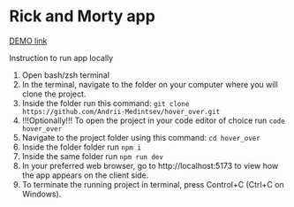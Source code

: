 # Rick and Morty app

[DEMO link](https://andrii-medintsev.github.io/rick_and_morty_app/)

Instruction to run app locally

1. Open bash/zsh terminal
2. In the terminal, navigate to the folder on your computer where you will clone the project.
3. Inside the folder run this command: `git clone https://github.com/Andrii-Medintsev/hover_over.git`
4. !!!Optionally!!! To open the project in your code editor of choice run `code hover_over`
5. Navigate to the project folder using this command: `cd hover_over`
6. Inside the folder folder run `npm i`
7. Inside the same folder run `npm run dev`
8. In your preferred web browser, go to http://localhost:5173 to view how the app appears on the client side.
9. To terminate the running project in terminal, press Control+C (Ctrl+C on Windows).

